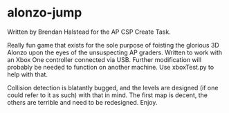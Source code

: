 # alonzo-jump

Written by Brendan Halstead for the AP CSP Create Task. 

Really fun game that exists for the sole purpose of foisting the glorious 3D Alonzo upon the eyes of the unsuspecting AP graders.
Written to work with an Xbox One controller connected via USB. Further modification will probably be needed to function on another machine. 
Use xboxTest.py to help with that.

Collision detection is blatantly bugged, and the levels are designed (if one could refer to it as such) with that in mind. The first map is decent, the others
are terrible and need to be redesigned. Enjoy.